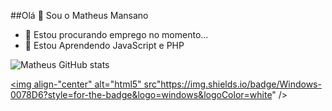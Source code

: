 ##Olá 👋 Sou o Matheus Mansano

- 🔭 Estou procurando emprego no momento...
- 🌱 Estou Aprendendo JavaScript e PHP



![Matheus GitHub stats](https://github-readme-stats.vercel.app/api?username=devMansano&show_icons=true&theme=dark)

<div>
  <a href
     
<img align-"center" alt="html5" src"https://img.shields.io/badge/Windows-0078D6?style=for-the-badge&logo=windows&logoColor=white" />
   
   
  <div>
  

